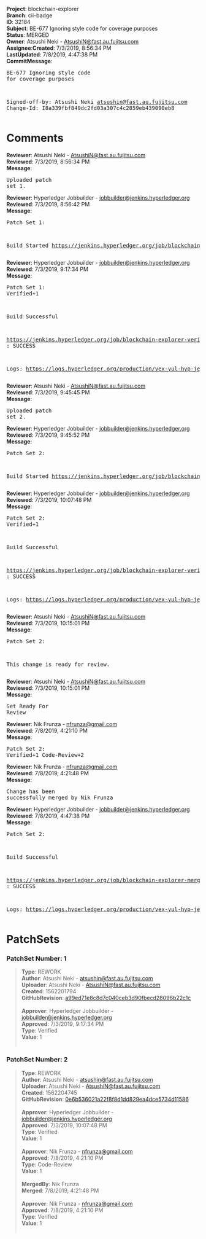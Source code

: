 <strong>Project</strong>: blockchain-explorer</br><strong>Branch</strong>: cii-badge<br><strong>ID</strong>: 32184<br><strong>Subject</strong>: BE-677 Ignoring style code for coverage purposes<br><strong>Status</strong>: MERGED<br><strong>Owner</strong>: Atsushi Neki - AtsushiN@fast.au.fujitsu.com<br><strong>Assignee</strong>:<strong>Created</strong>: 7/3/2019, 8:56:34 PM<br><strong>LastUpdated</strong>: 7/8/2019, 4:47:38 PM<br><strong>CommitMessage</strong>:<br><pre>BE-677 Ignoring style code for coverage purposes

Signed-off-by: Atsushi Neki <atsushin@fast.au.fujitsu.com>
Change-Id: I8a339fbf849dc2fd03a307c4c2859eb439090eb8
</pre><h1>Comments</h1><strong>Reviewer</strong>: Atsushi Neki - AtsushiN@fast.au.fujitsu.com<br><strong>Reviewed</strong>: 7/3/2019, 8:56:34 PM<br><strong>Message</strong>: <pre>Uploaded patch set 1.</pre><strong>Reviewer</strong>: Hyperledger Jobbuilder - jobbuilder@jenkins.hyperledger.org<br><strong>Reviewed</strong>: 7/3/2019, 8:56:42 PM<br><strong>Message</strong>: <pre>Patch Set 1:

Build Started https://jenkins.hyperledger.org/job/blockchain-explorer-verify-x86_64/247/</pre><strong>Reviewer</strong>: Hyperledger Jobbuilder - jobbuilder@jenkins.hyperledger.org<br><strong>Reviewed</strong>: 7/3/2019, 9:17:34 PM<br><strong>Message</strong>: <pre>Patch Set 1: Verified+1

Build Successful 

https://jenkins.hyperledger.org/job/blockchain-explorer-verify-x86_64/247/ : SUCCESS

Logs: https://logs.hyperledger.org/production/vex-yul-hyp-jenkins-3/blockchain-explorer-verify-x86_64/247</pre><strong>Reviewer</strong>: Atsushi Neki - AtsushiN@fast.au.fujitsu.com<br><strong>Reviewed</strong>: 7/3/2019, 9:45:45 PM<br><strong>Message</strong>: <pre>Uploaded patch set 2.</pre><strong>Reviewer</strong>: Hyperledger Jobbuilder - jobbuilder@jenkins.hyperledger.org<br><strong>Reviewed</strong>: 7/3/2019, 9:45:52 PM<br><strong>Message</strong>: <pre>Patch Set 2:

Build Started https://jenkins.hyperledger.org/job/blockchain-explorer-verify-x86_64/248/</pre><strong>Reviewer</strong>: Hyperledger Jobbuilder - jobbuilder@jenkins.hyperledger.org<br><strong>Reviewed</strong>: 7/3/2019, 10:07:48 PM<br><strong>Message</strong>: <pre>Patch Set 2: Verified+1

Build Successful 

https://jenkins.hyperledger.org/job/blockchain-explorer-verify-x86_64/248/ : SUCCESS

Logs: https://logs.hyperledger.org/production/vex-yul-hyp-jenkins-3/blockchain-explorer-verify-x86_64/248</pre><strong>Reviewer</strong>: Atsushi Neki - AtsushiN@fast.au.fujitsu.com<br><strong>Reviewed</strong>: 7/3/2019, 10:15:01 PM<br><strong>Message</strong>: <pre>Patch Set 2:

This change is ready for review.</pre><strong>Reviewer</strong>: Atsushi Neki - AtsushiN@fast.au.fujitsu.com<br><strong>Reviewed</strong>: 7/3/2019, 10:15:01 PM<br><strong>Message</strong>: <pre>Set Ready For Review</pre><strong>Reviewer</strong>: Nik Frunza - nfrunza@gmail.com<br><strong>Reviewed</strong>: 7/8/2019, 4:21:10 PM<br><strong>Message</strong>: <pre>Patch Set 2: Verified+1 Code-Review+2</pre><strong>Reviewer</strong>: Nik Frunza - nfrunza@gmail.com<br><strong>Reviewed</strong>: 7/8/2019, 4:21:48 PM<br><strong>Message</strong>: <pre>Change has been successfully merged by Nik Frunza</pre><strong>Reviewer</strong>: Hyperledger Jobbuilder - jobbuilder@jenkins.hyperledger.org<br><strong>Reviewed</strong>: 7/8/2019, 4:47:38 PM<br><strong>Message</strong>: <pre>Patch Set 2:

Build Successful 

https://jenkins.hyperledger.org/job/blockchain-explorer-merge-x86_64/128/ : SUCCESS

Logs: https://logs.hyperledger.org/production/vex-yul-hyp-jenkins-3/blockchain-explorer-merge-x86_64/128</pre><h1>PatchSets</h1><h3>PatchSet Number: 1</h3><blockquote><strong>Type</strong>: REWORK<br><strong>Author</strong>: Atsushi Neki - atsushin@fast.au.fujitsu.com<br><strong>Uploader</strong>: Atsushi Neki - AtsushiN@fast.au.fujitsu.com<br><strong>Created</strong>: 1562201794<br><strong>GitHubRevision</strong>: [a99ed71e8c8d7c040ceb3d90fbecd28096b22c1c](https://github.com/hyperledger/blockchain-explorer/commit/a99ed71e8c8d7c040ceb3d90fbecd28096b22c1c)<br><br><strong>Approver</strong>: Hyperledger Jobbuilder - jobbuilder@jenkins.hyperledger.org<br><strong>Approved</strong>: 7/3/2019, 9:17:34 PM<br><strong>Type</strong>: Verified<br><strong>Value</strong>: 1<br><br></blockquote><h3>PatchSet Number: 2</h3><blockquote><strong>Type</strong>: REWORK<br><strong>Author</strong>: Atsushi Neki - atsushin@fast.au.fujitsu.com<br><strong>Uploader</strong>: Atsushi Neki - AtsushiN@fast.au.fujitsu.com<br><strong>Created</strong>: 1562204745<br><strong>GitHubRevision</strong>: [0e6b536021a22f8f8d1dd829ea4dce5734d11586](https://github.com/hyperledger/blockchain-explorer/commit/0e6b536021a22f8f8d1dd829ea4dce5734d11586)<br><br><strong>Approver</strong>: Hyperledger Jobbuilder - jobbuilder@jenkins.hyperledger.org<br><strong>Approved</strong>: 7/3/2019, 10:07:48 PM<br><strong>Type</strong>: Verified<br><strong>Value</strong>: 1<br><br><strong>Approver</strong>: Nik Frunza - nfrunza@gmail.com<br><strong>Approved</strong>: 7/8/2019, 4:21:10 PM<br><strong>Type</strong>: Code-Review<br><strong>Value</strong>: 1<br><br><strong>MergedBy</strong>: Nik Frunza<br><strong>Merged</strong>: 7/8/2019, 4:21:48 PM<br><br><strong>Approver</strong>: Nik Frunza - nfrunza@gmail.com<br><strong>Approved</strong>: 7/8/2019, 4:21:10 PM<br><strong>Type</strong>: Verified<br><strong>Value</strong>: 1<br><br></blockquote>